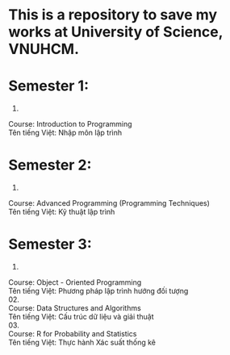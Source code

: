 # This is a repository to save my works at University of Science, VNUHCM.

# Semester 1:  
01.  
Course: Introduction to Programming  
Tên tiếng Việt: Nhập môn lập trình  


# Semester 2:
01.  
Course: Advanced Programming (Programming Techniques)  
Tên tiếng Việt: Kỹ thuật lập trình  

# Semester 3:
01.  
Course: Object - Oriented Programming  
Tên tiếng Việt: Phương pháp lập trình hướng đối tượng  
02.  
Course: Data Structures and Algorithms  
Tên tiếng Việt: Cấu trúc dữ liệu và giải thuật  
03.  
Course: R for Probability and Statistics  
Tên tiếng Việt: Thực hành Xác suất thống kê  
